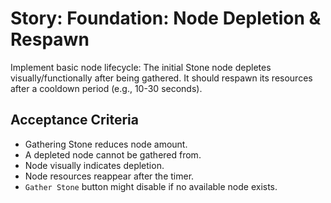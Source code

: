 # Story: Foundation: Node Depletion & Respawn

Implement basic node lifecycle: The initial Stone node depletes visually/functionally after being gathered. It should respawn its resources after a cooldown period (e.g., 10-30 seconds).

## Acceptance Criteria

*   Gathering Stone reduces node amount.
*   A depleted node cannot be gathered from.
*   Node visually indicates depletion.
*   Node resources reappear after the timer.
*   `Gather Stone` button might disable if no available node exists.